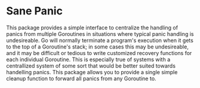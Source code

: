 Sane Panic
==========

This package provides a simple interface to centralize the handling of panics from multiple Goroutines in situations where typical panic handling is undesireable. Go will normally terminate a program's execution when it gets to the top of a Goroutine's stack; in some cases this may be undesireable, and it may be difficult or tedious to write customized recovery functions for each individual Goroutine. This is especially true of systems with a centrallized system of some sort that would be better suited towards handelling panics. This package allows you to provide a single simple cleanup function to forward all panics from any Goroutine to.